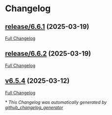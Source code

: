 # Changelog

## [release/6.6.1](https://github.com/nasa-pds-engineering-node/peppi/tree/release/6.6.1) (2025-03-19)

[Full Changelog](https://github.com/nasa-pds-engineering-node/peppi/compare/release/6.6.2...release/6.6.1)

## [release/6.6.2](https://github.com/nasa-pds-engineering-node/peppi/tree/release/6.6.2) (2025-03-19)

[Full Changelog](https://github.com/nasa-pds-engineering-node/peppi/compare/v6.5.4...release/6.6.2)

## [v6.5.4](https://github.com/nasa-pds-engineering-node/peppi/tree/v6.5.4) (2025-03-12)

[Full Changelog](https://github.com/nasa-pds-engineering-node/peppi/compare/c5c69cbf9b198d2eb7b10d86c1c765fda90d7494...v6.5.4)



\* *This Changelog was automatically generated by [github_changelog_generator](https://github.com/github-changelog-generator/github-changelog-generator)*
